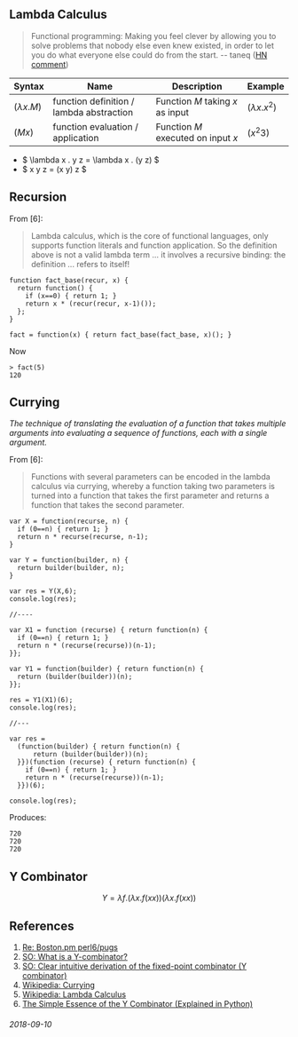 Lambda Calculus
---

> Functional programming: Making you feel clever by allowing you to solve problems that nobody else even knew existed, in order to let you do what everyone else could do from the start.
> -- taneq ([HN comment](https://news.ycombinator.com/item?id=17956425))

| Syntax | Name | Description | Example |
|---|---|---|---|
| $(\lambda x . M)$ | function definition / lambda abstraction | Function $M$ taking $x$ as input | $(\lambda x . x^2)$ |
| $(M x)$ | function evaluation / application | Function $M$ executed on input $x$ | $(x^2 3)$ |

* $ \lambda x . y z = \lambda x . (y z) $
* $ x y z = (x y) z $

Recursion
---

From [6]:

> Lambda calculus, which is the core of functional languages, only supports function
> literals and function application. So the definition above is not a valid lambda term ...
> it involves a recursive binding: the definition ... refers to itself!

```
function fact_base(recur, x) {
  return function() {
    if (x==0) { return 1; }
    return x * (recur(recur, x-1)());
  };
}

fact = function(x) { return fact_base(fact_base, x)(); }
```

Now

```
> fact(5)
120
```

Currying
---

*The technique of translating the evaluation of a function that takes multiple arguments into evaluating a sequence of functions, each with a single argument.*

From [6]:

> Functions with several parameters can be encoded in the lambda calculus via currying,
> whereby a function taking two parameters is turned into a function that takes the first
> parameter and returns a function that takes the second parameter.

```
var X = function(recurse, n) {
  if (0==n) { return 1; }
  return n * recurse(recurse, n-1);
}

var Y = function(builder, n) { 
  return builder(builder, n);
}

var res = Y(X,6);
console.log(res);

//----

var X1 = function (recurse) { return function(n) {
  if (0==n) { return 1; }
  return n * (recurse(recurse))(n-1);
}};

var Y1 = function(builder) { return function(n) {
  return (builder(builder))(n);
}};

res = Y1(X1)(6);
console.log(res);

//---

var res =
  (function(builder) { return function(n) {
      return (builder(builder))(n);
  }})(function (recurse) { return function(n) {
    if (0==n) { return 1; }
    return n * (recurse(recurse))(n-1);
  }})(6);

console.log(res);
```

Produces:

```
720
720
720
```

Y Combinator
---

$$
Y = \lambda f . (\lambda x . f(x x)) (\lambda x . f(x x))
$$


References
---

1. [Re: Boston.pm perl6/pugs](https://www.mail-archive.com/boston-pm@mail.pm.org/msg02716.html)
2. [SO: What is a Y-combinator?](https://stackoverflow.com/questions/93526/what-is-a-y-combinator/94056#94056)
3. [SO: Clear intuitive derivation of the fixed-point combinator (Y combinator)](https://stackoverflow.com/questions/93526/what-is-a-y-combinator/94056#94056)
4. [Wikipedia: Currying](https://en.wikipedia.org/wiki/Currying)
5. [Wikipedia: Lambda Calculus](https://en.wikipedia.org/wiki/Lambda_calculus)
6. [The Simple Essence of the Y Combinator (Explained in Python)](https://lptk.github.io/programming/2019/10/15/simple-essence-y-combinator.html)

###### 2018-09-10
